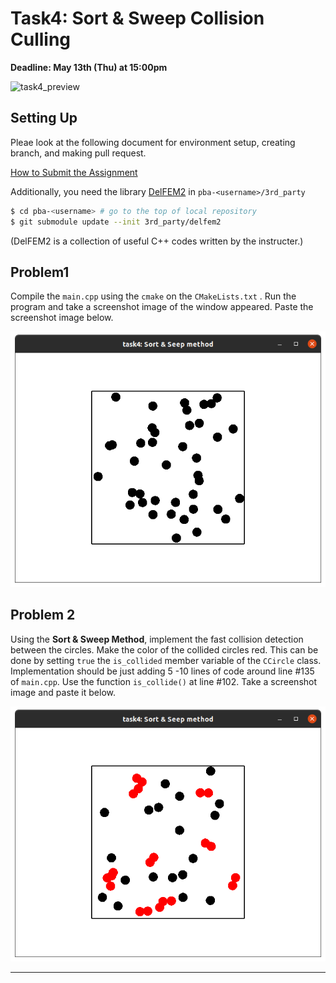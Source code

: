 # Task4: Sort & Sweep Collision Culling

**Deadline: May 13th (Thu) at 15:00pm**

![task4_preview](task4_preview.png)

## Setting Up

Pleae look at the following document for environment setup, creating branch, and making pull request.

[How to Submit the Assignment](../doc/submit.md)

Additionally, you need the library [DelFEM2](https://github.com/nobuyuki83/delfem2) in `pba-<username>/3rd_party` 

```bash
$ cd pba-<username> # go to the top of local repository
$ git submodule update --init 3rd_party/delfem2
```

(DelFEM2 is a collection of useful C++ codes written by the instructer.)



## Problem1

Compile the `main.cpp` using the `cmake` on the `CMakeLists.txt` . Run the program and take a screenshot image of the window appeared. Paste the screenshot image below.

![](./problem1.png)



## Problem 2

Using the **Sort & Sweep Method**, implement the fast collision detection between the circles. Make the color of the collided circles  red. This can be done by setting `true` the `is_collided` member variable of the `CCircle` class. Implementation should be just adding 5 -10 lines of code around line #135 of `main.cpp`.  Use the function `is_collide()` at line #102. Take a screenshot image and paste it below. 

![](./problem2.png)





----










